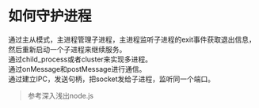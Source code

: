 # 如何守护进程
通过主从模式，主进程管理子进程，主进程监听子进程的exit事件获取退出信息，然后重新启动一个子进程来继续服务。  
通过child_process或者cluster来实现多进程。  
通过onMessage和postMessage进行通信。  
通过建立IPC，发送句柄，把socket发给子进程，监听同一个端口。  

> 参考深入浅出node.js